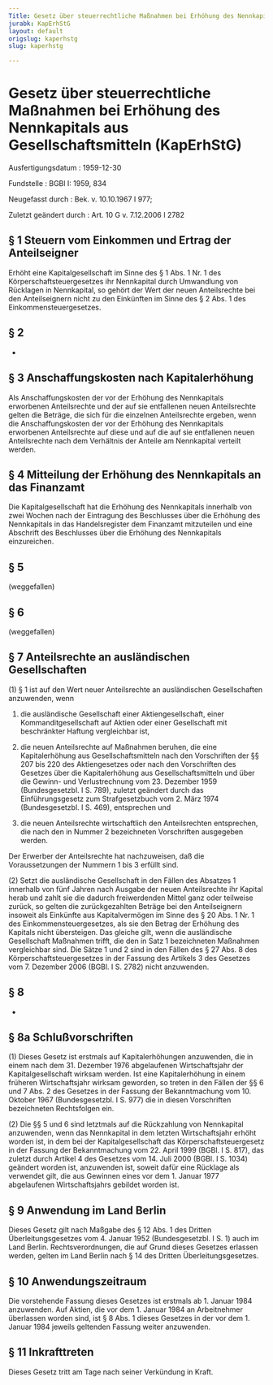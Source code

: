 ```yaml
---
Title: Gesetz über steuerrechtliche Maßnahmen bei Erhöhung des Nennkapitals aus Gesellschaftsmitteln
jurabk: KapErhStG
layout: default
origslug: kaperhstg
slug: kaperhstg

---
```


# Gesetz über steuerrechtliche Maßnahmen bei Erhöhung des Nennkapitals aus Gesellschaftsmitteln (KapErhStG)

Ausfertigungsdatum
:   1959-12-30

Fundstelle
:   BGBl I: 1959, 834

Neugefasst durch
:   Bek. v. 10.10.1967 I 977;

Zuletzt geändert durch
:   Art. 10 G v. 7.12.2006 I 2782


## § 1 Steuern vom Einkommen und Ertrag der Anteilseigner

Erhöht eine Kapitalgesellschaft im Sinne des § 1 Abs. 1 Nr. 1 des
Körperschaftsteuergesetzes ihr Nennkapital durch Umwandlung von
Rücklagen in Nennkapital, so gehört der Wert der neuen Anteilsrechte
bei den Anteilseignern nicht zu den Einkünften im Sinne des § 2 Abs. 1
des Einkommensteuergesetzes.


## § 2

-


## § 3 Anschaffungskosten nach Kapitalerhöhung

Als Anschaffungskosten der vor der Erhöhung des Nennkapitals
erworbenen Anteilsrechte und der auf sie entfallenen neuen
Anteilsrechte gelten die Beträge, die sich für die einzelnen
Anteilsrechte ergeben, wenn die Anschaffungskosten der vor der
Erhöhung des Nennkapitals erworbenen Anteilsrechte auf diese und auf
die auf sie entfallenen neuen Anteilsrechte nach dem Verhältnis der
Anteile am Nennkapital verteilt werden.


## § 4 Mitteilung der Erhöhung des Nennkapitals an das Finanzamt

Die Kapitalgesellschaft hat die Erhöhung des Nennkapitals innerhalb
von zwei Wochen nach der Eintragung des Beschlusses über die Erhöhung
des Nennkapitals in das Handelsregister dem Finanzamt mitzuteilen und
eine Abschrift des Beschlusses über die Erhöhung des Nennkapitals
einzureichen.


## § 5

(weggefallen)


## § 6

(weggefallen)


## § 7 Anteilsrechte an ausländischen Gesellschaften

(1) § 1 ist auf den Wert neuer Anteilsrechte an ausländischen
Gesellschaften anzuwenden, wenn

1.  die ausländische Gesellschaft einer Aktiengesellschaft, einer
    Kommanditgesellschaft auf Aktien oder einer Gesellschaft mit
    beschränkter Haftung vergleichbar ist,


2.  die neuen Anteilsrechte auf Maßnahmen beruhen, die eine
    Kapitalerhöhung aus Gesellschaftsmitteln nach den Vorschriften der §§
    207 bis 220 des Aktiengesetzes oder nach den Vorschriften des Gesetzes
    über die Kapitalerhöhung aus Gesellschaftsmitteln und über die Gewinn-
    und Verlustrechnung vom 23. Dezember 1959 (Bundesgesetzbl. I S. 789),
    zuletzt geändert durch das Einführungsgesetz zum Strafgesetzbuch vom
    2\. März 1974 (Bundesgesetzbl. I S. 469), entsprechen und


3.  die neuen Anteilsrechte wirtschaftlich den Anteilsrechten entsprechen,
    die nach den in Nummer 2 bezeichneten Vorschriften ausgegeben werden.



Der Erwerber der Anteilsrechte hat nachzuweisen, daß die
Voraussetzungen der Nummern 1 bis 3 erfüllt sind.

(2) Setzt die ausländische Gesellschaft in den Fällen des Absatzes 1
innerhalb von fünf Jahren nach Ausgabe der neuen Anteilsrechte ihr
Kapital herab und zahlt sie die dadurch freiwerdenden Mittel ganz oder
teilweise zurück, so gelten die zurückgezahlten Beträge bei den
Anteilseignern insoweit als Einkünfte aus Kapitalvermögen im Sinne des
§ 20 Abs. 1 Nr. 1 des Einkommensteuergesetzes, als sie den Betrag der
Erhöhung des Kapitals nicht übersteigen. Das gleiche gilt, wenn die
ausländische Gesellschaft Maßnahmen trifft, die den in Satz 1
bezeichneten Maßnahmen vergleichbar sind. Die Sätze 1 und 2 sind in
den Fällen des § 27 Abs. 8 des Körperschaftsteuergesetzes in der
Fassung des Artikels 3 des Gesetzes vom 7. Dezember 2006 (BGBl. I S.
2782) nicht anzuwenden.


## § 8

-


## § 8a Schlußvorschriften

(1) Dieses Gesetz ist erstmals auf Kapitalerhöhungen anzuwenden, die
in einem nach dem 31. Dezember 1976 abgelaufenen Wirtschaftsjahr der
Kapitalgesellschaft wirksam werden. Ist eine Kapitalerhöhung in einem
früheren Wirtschaftsjahr wirksam geworden, so treten in den Fällen der
§§ 6 und 7 Abs. 2 des Gesetzes in der Fassung der Bekanntmachung vom
10\. Oktober 1967 (Bundesgesetzbl. I S. 977) die in diesen Vorschriften
bezeichneten Rechtsfolgen ein.

(2) Die §§ 5 und 6 sind letztmals auf die Rückzahlung von Nennkapital
anzuwenden, wenn das Nennkapital in dem letzten Wirtschaftsjahr erhöht
worden ist, in dem bei der Kapitalgesellschaft das
Körperschaftsteuergesetz in der Fassung der Bekanntmachung vom 22.
April 1999 (BGBl. I S. 817), das zuletzt durch Artikel 4 des Gesetzes
vom 14. Juli 2000 (BGBl. I S. 1034) geändert worden ist, anzuwenden
ist, soweit dafür eine Rücklage als verwendet gilt, die aus Gewinnen
eines vor dem 1. Januar 1977 abgelaufenen Wirtschaftsjahrs gebildet
worden ist.


## § 9 Anwendung im Land Berlin

Dieses Gesetz gilt nach Maßgabe des § 12 Abs. 1 des Dritten
Überleitungsgesetzes vom 4. Januar 1952 (Bundesgesetzbl. I S. 1) auch
im Land Berlin. Rechtsverordnungen, die auf Grund dieses Gesetzes
erlassen werden, gelten im Land Berlin nach § 14 des Dritten
Überleitungsgesetzes.


## § 10 Anwendungszeitraum

Die vorstehende Fassung dieses Gesetzes ist erstmals ab 1. Januar 1984
anzuwenden. Auf Aktien, die vor dem 1. Januar 1984 an Arbeitnehmer
überlassen worden sind, ist § 8 Abs. 1 dieses Gesetzes in der vor dem
1\. Januar 1984 jeweils geltenden Fassung weiter anzuwenden.


## § 11 Inkrafttreten

Dieses Gesetz tritt am Tage nach seiner Verkündung in Kraft.


